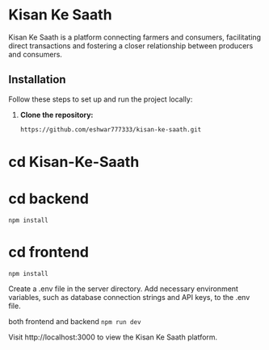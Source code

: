 
# Kisan Ke Saath

Kisan Ke Saath is a platform connecting farmers and consumers, facilitating direct transactions and fostering a closer relationship between producers and consumers.

## Installation

Follow these steps to set up and run the project locally:

1. **Clone the repository:**
   ```bash
   https://github.com/eshwar777333/kisan-ke-saath.git
   
# cd Kisan-Ke-Saath

# cd backend
`npm install`

# cd frontend
`npm install`

Create a .env file in the server directory.
Add necessary environment variables, such as database connection strings and API keys, to the .env file.

both frontend and backend
`npm run dev`

Visit http://localhost:3000 to view the Kisan Ke Saath platform.

